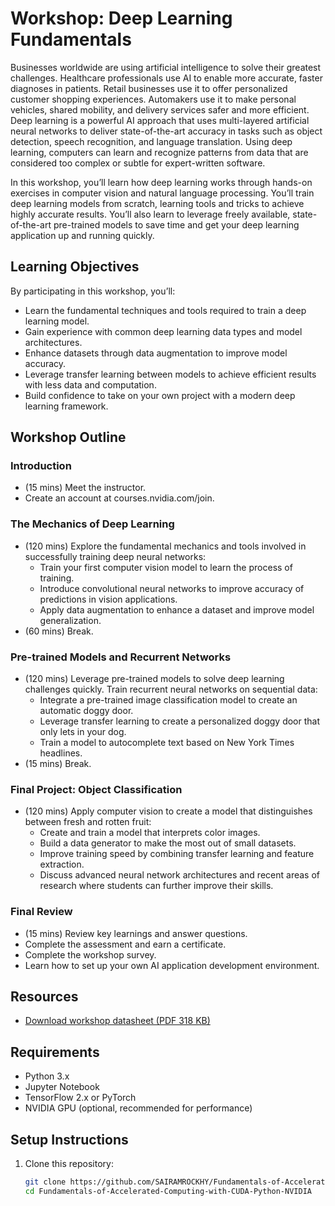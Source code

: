 # Workshop: Deep Learning Fundamentals

Businesses worldwide are using artificial intelligence to solve their greatest challenges. Healthcare professionals use AI to enable more accurate, faster diagnoses in patients. Retail businesses use it to offer personalized customer shopping experiences. Automakers use it to make personal vehicles, shared mobility, and delivery services safer and more efficient. Deep learning is a powerful AI approach that uses multi-layered artificial neural networks to deliver state-of-the-art accuracy in tasks such as object detection, speech recognition, and language translation. Using deep learning, computers can learn and recognize patterns from data that are considered too complex or subtle for expert-written software.

In this workshop, you’ll learn how deep learning works through hands-on exercises in computer vision and natural language processing. You’ll train deep learning models from scratch, learning tools and tricks to achieve highly accurate results. You’ll also learn to leverage freely available, state-of-the-art pre-trained models to save time and get your deep learning application up and running quickly.

## Learning Objectives

By participating in this workshop, you’ll:
- Learn the fundamental techniques and tools required to train a deep learning model.
- Gain experience with common deep learning data types and model architectures.
- Enhance datasets through data augmentation to improve model accuracy.
- Leverage transfer learning between models to achieve efficient results with less data and computation.
- Build confidence to take on your own project with a modern deep learning framework.

## Workshop Outline

### Introduction
- (15 mins) Meet the instructor.
- Create an account at courses.nvidia.com/join.

### The Mechanics of Deep Learning
- (120 mins) Explore the fundamental mechanics and tools involved in successfully training deep neural networks:
  - Train your first computer vision model to learn the process of training.
  - Introduce convolutional neural networks to improve accuracy of predictions in vision applications.
  - Apply data augmentation to enhance a dataset and improve model generalization.
- (60 mins) Break.

### Pre-trained Models and Recurrent Networks
- (120 mins) Leverage pre-trained models to solve deep learning challenges quickly. Train recurrent neural networks on sequential data:
  - Integrate a pre-trained image classification model to create an automatic doggy door.
  - Leverage transfer learning to create a personalized doggy door that only lets in your dog.
  - Train a model to autocomplete text based on New York Times headlines.
- (15 mins) Break.

### Final Project: Object Classification
- (120 mins) Apply computer vision to create a model that distinguishes between fresh and rotten fruit:
  - Create and train a model that interprets color images.
  - Build a data generator to make the most out of small datasets.
  - Improve training speed by combining transfer learning and feature extraction.
  - Discuss advanced neural network architectures and recent areas of research where students can further improve their skills.

### Final Review
- (15 mins) Review key learnings and answer questions.
- Complete the assessment and earn a certificate.
- Complete the workshop survey.
- Learn how to set up your own AI application development environment.

## Resources
- [Download workshop datasheet (PDF 318 KB)](https://www.nvidia.com/content/dam/en-zz/Solutions/deep-learning/deep-learning-education/dli-fundamentals-of-deep-learning-1369828-r3-web.pdf)

## Requirements
- Python 3.x
- Jupyter Notebook
- TensorFlow 2.x or PyTorch
- NVIDIA GPU (optional, recommended for performance)

## Setup Instructions
1. Clone this repository:
   ```bash
   git clone https://github.com/SAIRAMROCKHY/Fundamentals-of-Accelerated-Computing-with-CUDA-Python-NVIDIA.git
   cd Fundamentals-of-Accelerated-Computing-with-CUDA-Python-NVIDIA
